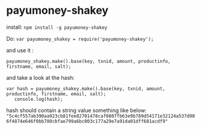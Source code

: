 # payumoney-shakey

install: 
` npm install -g payumoney-shakey ` 

Do: 
`var payumoney_shakey = require('payumoney-shakey'); `

and use it :

  `payumoney_shakey.make().base(key, txnid, amount, productinfo, firstname, email, salt);`
  
 and take a look at the hash:
 
 ```
 var hash = payumoney_shakey.make().base(key, txnid, amount, productinfo, firstname, email, salt);
    console.log(hash);
```
 hash should contain a string value something like below:
 `"5c4cf557ab390aa923cb81fee82701478caf0807fb63e9b789d54171e32124a537d906f4874e646f0bb780cbfae799a6bc003c177a29e7a91da01dff681acdf9"`
